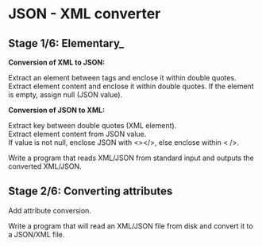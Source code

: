 # JSON - XML converter

## Stage 1/6: Elementary_

**Conversion of XML to JSON:**

Extract an element between tags and enclose it within double quotes.  
Extract element content and enclose it within double quotes. If the element is empty, assign null (JSON value).

**Conversion of JSON to XML:**

Extract key between double quotes (XML element).  
Extract element content from JSON value.  
If value is not null, enclose JSON with  <></>, else enclose within  < />.

Write a program that reads XML/JSON from standard input and outputs the converted XML/JSON.

## Stage 2/6: Converting attributes

Add attribute conversion.

Write a program that will read an XML/JSON file from disk and convert it to a JSON/XML file.